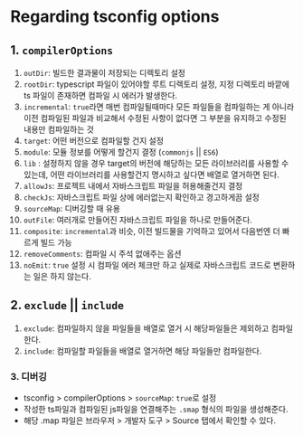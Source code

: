 # Regarding tsconfig options

## 1. `compilerOptions`

1. `outDir`: 빌드한 결과물이 저장되는 디렉토리 설정
2. `rootDir`: typescript 파일이 있어야할 루트 디렉토리 설정, 지정 디렉토리 바깥에 ts 파일이 존재하면 컴파일 시 에러가 발생한다.
3. `incremental`: `true`라면 매번 컴파일될때마다 모든 파일들을 컴파일하는 게 아니라 이전 컴파일된 파일과 비교해서 수정된 사항이 없다면 그 부분을 유지하고 수정된 내용만 컴파일하는 것
4. `target`: 어떤 버전으로 컴파일할 건지 설정
5. `module`: 모듈 정보를 어떻게 할건지 결정 (`commonjs` || `ES6`)
6. `lib` : 설정하지 않을 경우 target의 버전에 해당하는 모든 라이브러리를 사용할 수 있는데, 어떤 라이브러리를 사용할건지 명시하고 싶다면 배열로 열거하면 된다.
7. `allowJs`: 프로젝트 내에서 자바스크립트 파일을 허용해줄건지 결정
8. `checkJs`: 자바스크립트 파일 상에 에러없는지 확인하고 경고하게끔 설정
9. `sourceMap`: 디버깅할 때 유용
10. `outFile`: 여러개로 만들어진 자바스크립트 파일을 하나로 만들어준다.
11. `composite`: `incremental`과 비슷, 이전 빌드물을 기억하고 있어서 다음번엔 더 빠르게 빌드 가능
12. `removeComments`: 컴파일 시 주석 없애주는 옵션
13. `noEmit`: `true` 설정 시 컴파일 에러 체크만 하고 실제로 자바스크립트 코드로 변환하는 일은 하지 않는다.

## 2. `exclude` || `include`

1. `exclude`: 컴파일하지 않을 파일들을 배열로 열거 시 해당파일들은 제외하고 컴파일한다.
2. `include`: 컴파일할 파일들을 배열로 열거하면 해당 파일들만 컴파일한다.

### 3. 디버깅

- tsconfig > compilerOptions > `sourceMap`: `true`로 설정
- 작성한 ts파일과 컴파일된 js파일을 연결해주는 `.smap` 형식의 파일을 생성해준다.
- 해당 .map 파일은 브라우저 > 개발자 도구 > Source 탭에서 확인할 수 있다.

